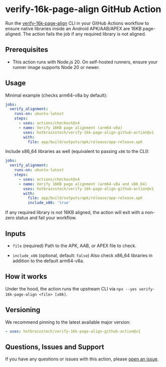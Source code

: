 # verify-16k-page-align GitHub Action

Run the [verify-16k-page-align](https://github.com/hotbrainstech/verify-16k-page-align) CLI in your GitHub Actions workflow to ensure native libraries inside an Android APK/AAB/APEX are 16KB page-aligned. The action fails the job if any required library is not aligned.

## Prerequisites

- This action runs with Node.js 20. On self-hosted runners, ensure your runner image supports Node 20 or newer.

## Usage

Minimal example (checks arm64-v8a by default):

```yaml
jobs:
  verify_alignment:
    runs-on: ubuntu-latest
    steps:
      - uses: actions/checkout@v4
      - name: Verify 16KB page alignment (arm64-v8a)
        uses: hotbrainstech/verify-16k-page-align-github-action@v1
        with:
          file: app/build/outputs/apk/release/app-release.apk
```

Include x86_64 libraries as well (equivalent to passing `x86` to the CLI):

```yaml
jobs:
  verify_alignment:
    runs-on: ubuntu-latest
    steps:
      - uses: actions/checkout@v4
      - name: Verify 16KB page alignment (arm64-v8a and x86_64)
        uses: hotbrainstech/verify-16k-page-align-github-action@v1
        with:
          file: app/build/outputs/apk/release/app-release.apk
          include_x86: 'true'
```

If any required library is not 16KB aligned, the action will exit with a non-zero status and fail your workflow.

## Inputs

- `file` (required)
  Path to the APK, AAB, or APEX file to check.

- `include_x86` (optional, default: `false`)
  Also check x86_64 libraries in addition to the default arm64-v8a.

## How it works

Under the hood, the action runs the upstream CLI via `npx --yes verify-16k-page-align <file> [x86]`.

## Versioning

We recommend pinning to the latest available major version:

```yaml
- uses: hotbrainstech/verify-16k-page-align-github-action@v1
```

## Questions, Issues and Support

If you have any questions or issues with this action, please [open an issue](https://github.com/hotbrainstech/verify-16k-page-align-github-action/issues).
